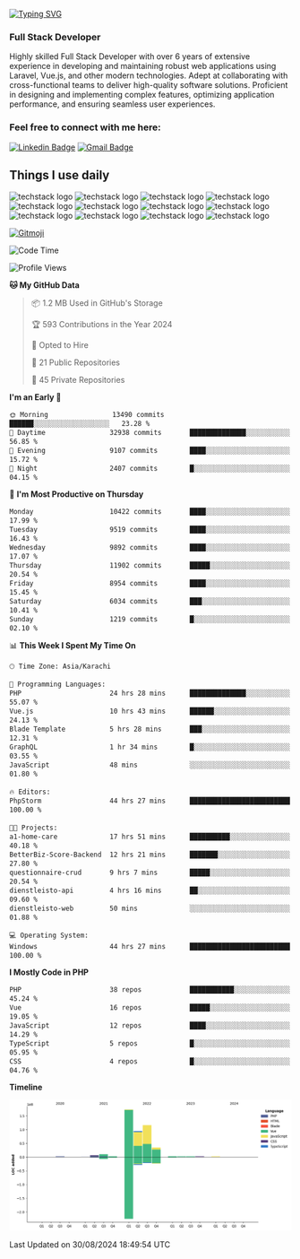 [![Typing SVG](https://readme-typing-svg.demolab.com?font=Permanent+Marker&size=31&pause=1000&color=00A11F&center=true&random=false&width=435&lines=Hi+%F0%9F%91%8B%2C+I'm+Waheed+Sindhani)](https://git.io/typing-svg)
### Full Stack Developer
Highly skilled Full Stack Developer with over 6 years of extensive experience in developing and maintaining robust web applications using Laravel, Vue.js, and other modern technologies. Adept at collaborating with cross-functional teams to deliver high-quality software solutions. Proficient in designing and implementing complex features, optimizing application performance, and ensuring seamless user experiences. 

### Feel free to connect with me here:

[![Linkedin Badge](https://img.shields.io/badge/-waheedsindhani-blue?style=flat-square&logo=Linkedin&logoColor=white&link=https://www.linkedin.com/in/waheed-sindhani/)](https://www.linkedin.com/in/waheed-sindhani/)
[![Gmail Badge](https://img.shields.io/badge/-waheed.eliccs@gmail.com-c14438?style=flat-square&logo=Gmail&logoColor=white&link=mailto:waheed.eliccs@gmail.com)](mailto:waheed.eliccs@gmail.com)

## Things I use daily
![techstack logo](https://readme-components.vercel.app/api?component=logo&logo=react&text=false&animation=spin&fill=000000&svgfill=2d79c7)
![techstack logo](https://readme-components.vercel.app/api?component=logo&logo=vue.js&text=false&fill=000000&svgfill=4FC08D)
![techstack logo](https://readme-components.vercel.app/api?component=logo&logo=laravel&text=false&fill=000000&svgfill=FF2D20)
![techstack logo](https://readme-components.vercel.app/api?component=logo&logo=javascript&text=false&fill=000000&svgfill=F7DF1E)
![techstack logo](https://readme-components.vercel.app/api?component=logo&logo=mysql&text=false&fill=000000&svgfill=4479A1)
![techstack logo](https://readme-components.vercel.app/api?component=logo&logo=quasar&text=false&svgfill=050A14&fill=ffffaa&animation=spin)
![techstack logo](https://readme-components.vercel.app/api?component=logo&logo=typescript&text=false&fill=000000&svgfill=3178C6)
![techstack logo](https://readme-components.vercel.app/api?component=logo&logo=node.js&text=false&fill=000000&svgfill=5FA04E)
![techstack logo](https://readme-components.vercel.app/api?component=logo&logo=tailwindcss&text=false&fill=000000&svgfill=06B6D4)
![techstack logo](https://readme-components.vercel.app/api?component=logo&logo=docker&text=false&fill=000000&svgfill=2496ED)
![techstack logo](https://readme-components.vercel.app/api?component=logo&logo=linux&text=false&fill=000000&svgfill=FCC624)
![techstack logo](https://readme-components.vercel.app/api?component=logo&logo=amazonaws&text=false&fill=000000&svgfill=232F3E)



<!--
**Sindhani/sindhani** is a ✨ _special_ ✨ repository because its `README.md` (this file) appears on your GitHub profile.

Here are some ideas to get you started:

- 🔭 I’m currently working on ...
- 🌱 I’m currently learning ...
- 👯 I’m looking to collaborate on ...
- 🤔 I’m looking for help with ...
- 💬 Ask me about ...
- 📫 How to reach me: ...
- 😄 Pronouns: ...
- ⚡ Fun fact: ...
-->
<a href="https://gitmoji.dev">
  <img
    src="https://img.shields.io/badge/gitmoji-%20😜%20😍-FFDD67.svg?style=flat-square"
    alt="Gitmoji"
  />
</a>

<!--START_SECTION:waka-->
![Code Time](http://img.shields.io/badge/Code%20Time-389%20hrs%2037%20mins-blue)

![Profile Views](http://img.shields.io/badge/Profile%20Views-1-blue)

**🐱 My GitHub Data** 

> 📦 1.2 MB Used in GitHub's Storage 
 > 
> 🏆 593 Contributions in the Year 2024
 > 
> 💼 Opted to Hire
 > 
> 📜 21 Public Repositories 
 > 
> 🔑 45 Private Repositories 
 > 
**I'm an Early 🐤** 

```text
🌞 Morning                13490 commits       ██████░░░░░░░░░░░░░░░░░░░   23.28 % 
🌆 Daytime                32938 commits       ██████████████░░░░░░░░░░░   56.85 % 
🌃 Evening                9107 commits        ████░░░░░░░░░░░░░░░░░░░░░   15.72 % 
🌙 Night                  2407 commits        █░░░░░░░░░░░░░░░░░░░░░░░░   04.15 % 
```
📅 **I'm Most Productive on Thursday** 

```text
Monday                   10422 commits       ████░░░░░░░░░░░░░░░░░░░░░   17.99 % 
Tuesday                  9519 commits        ████░░░░░░░░░░░░░░░░░░░░░   16.43 % 
Wednesday                9892 commits        ████░░░░░░░░░░░░░░░░░░░░░   17.07 % 
Thursday                 11902 commits       █████░░░░░░░░░░░░░░░░░░░░   20.54 % 
Friday                   8954 commits        ████░░░░░░░░░░░░░░░░░░░░░   15.45 % 
Saturday                 6034 commits        ███░░░░░░░░░░░░░░░░░░░░░░   10.41 % 
Sunday                   1219 commits        █░░░░░░░░░░░░░░░░░░░░░░░░   02.10 % 
```


📊 **This Week I Spent My Time On** 

```text
🕑︎ Time Zone: Asia/Karachi

💬 Programming Languages: 
PHP                      24 hrs 28 mins      ██████████████░░░░░░░░░░░   55.07 % 
Vue.js                   10 hrs 43 mins      ██████░░░░░░░░░░░░░░░░░░░   24.13 % 
Blade Template           5 hrs 28 mins       ███░░░░░░░░░░░░░░░░░░░░░░   12.31 % 
GraphQL                  1 hr 34 mins        █░░░░░░░░░░░░░░░░░░░░░░░░   03.55 % 
JavaScript               48 mins             ░░░░░░░░░░░░░░░░░░░░░░░░░   01.80 % 

🔥 Editors: 
PhpStorm                 44 hrs 27 mins      █████████████████████████   100.00 % 

🐱‍💻 Projects: 
a1-home-care             17 hrs 51 mins      ██████████░░░░░░░░░░░░░░░   40.18 % 
BetterBiz-Score-Backend  12 hrs 21 mins      ███████░░░░░░░░░░░░░░░░░░   27.80 % 
questionnaire-crud       9 hrs 7 mins        █████░░░░░░░░░░░░░░░░░░░░   20.54 % 
dienstleisto-api         4 hrs 16 mins       ██░░░░░░░░░░░░░░░░░░░░░░░   09.60 % 
dienstleisto-web         50 mins             ░░░░░░░░░░░░░░░░░░░░░░░░░   01.88 % 

💻 Operating System: 
Windows                  44 hrs 27 mins      █████████████████████████   100.00 % 
```

**I Mostly Code in PHP** 

```text
PHP                      38 repos            ███████████░░░░░░░░░░░░░░   45.24 % 
Vue                      16 repos            █████░░░░░░░░░░░░░░░░░░░░   19.05 % 
JavaScript               12 repos            ████░░░░░░░░░░░░░░░░░░░░░   14.29 % 
TypeScript               5 repos             █░░░░░░░░░░░░░░░░░░░░░░░░   05.95 % 
CSS                      4 repos             █░░░░░░░░░░░░░░░░░░░░░░░░   04.76 % 
```



**Timeline**

![Lines of Code chart](https://raw.githubusercontent.com/Sindhani/Sindhani/main/assets/bar_graph.png)


 Last Updated on 30/08/2024 18:49:54 UTC
<!--END_SECTION:waka-->
